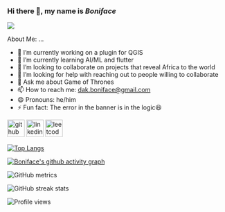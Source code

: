 ### Hi there 👋, my name is *Boniface*
![](https://media.licdn.com/dms/image/D4E16AQFcVVGXjKVCUQ/profile-displaybackgroundimage-shrink_200_800/0/1666961615772?e=2147483647&v=beta&t=s8o_KzDJQvjqZvAy__0d3IH8dxAbDvgEM7tND1QchGw)

About Me: ...

- 🔭 I’m currently working on a plugin for QGIS 
- 🌱 I’m currently learning AI/ML and flutter 
- 👯 I’m looking to collaborate on projects that reveal Africa to the world 
- 🤔 I’m looking for help with reaching out to people willing to collaborate 
- 💬 Ask me about Game of Thrones 
- 📫 How to reach me: dak.boniface@gmail.com 
- 😄 Pronouns: he/him 
- ⚡ Fun fact: The error in the banner is in the logic😆


[<img src='https://cdn.jsdelivr.net/npm/simple-icons@3.0.1/icons/github.svg' alt='github' height='40'>](https://github.com/Serkhani)  [<img src='https://cdn.jsdelivr.net/npm/simple-icons@3.0.1/icons/linkedin.svg' alt='linkedin' height='40'>](https://www.linkedin.com/in/https://www.linkedin.com/in/dakboniface/)  [<img src='https://cdn.jsdelivr.net/npm/simple-icons@3.0.1/icons/leetcode.svg' alt='leetcode' height='40'>](https://www.leetcode.com/serkhani)  

[![Top Langs](https://github-readme-stats.vercel.app/api/top-langs/?username=Serkhani)](https://github.com/anuraghazra/github-readme-stats)

<!-- ![GitHub stats](https://github-readme-stats.vercel.app/api?username=Serkhani&show_icons=true&count_private=true)   -->

[![Boniface's github activity graph](https://github-readme-activity-graph.cyclic.app/graph?username=Serkhani&theme=github-compact)](https://github.com/ashutosh00710/github-readme-activity-graph)  

![GitHub metrics](https://metrics.lecoq.io/Serkhani)  

![GitHub streak stats](https://streak-stats.demolab.com/?user=Serkhani)  

![Profile views](https://gpvc.arturio.dev/Serkhani)